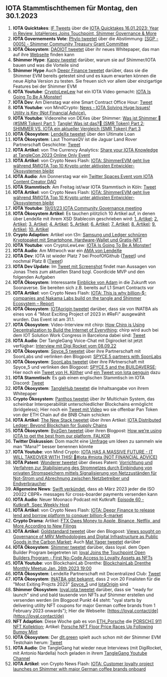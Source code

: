 ## IOTA Stammtischthemen für Montag, den 30.1.2023

1. **IOTA Quicktakes**: [IF Tweets](https://twitter.com/iota/status/1617462247105732610?s=20&t=G7h1xCmTQmnSpFAV35QQ-Q) über die [IOTA Quicktakes 16.01.2023: Year in Review, IotaHeroes Joins Touchpoint, Shimmer Governance & More](https://www.youtube.com/watch?v=Zpz2YRnMvos&list=PLMbc46iGTB_QyqqU-QwbFsrVd9-HN55i_)
2. **IOTA Governements Vote**: [Phylo tweetet](https://twitter.com/PhyloIota/status/1617532660397805568?s=20&t=G7h1xCmTQmnSpFAV35QQ-Q) über die Abstimmung: [[SGP - 0005] - Shimmer Community Treasury Grant Committee](https://govern.iota.org/t/sgp-0005-shimmer-community-treasury-grant-committee/1576)
3. **IOTA Ökosystem**: [DAOIOT tweetet]() über ihr neues Whitepaper, das man auf ihre [Webseite](https://daiot.org/) finden kann
4. **Shimmer Hype**: [Kappy tweetet](https://threadreaderapp.com/thread/1617818246832607235.html) darüber, warum sie auf Shimmer/IOTA bauen und was die Vorteile sind
5. **Shimmer Hype** Auch [Deepr Finance tweetet](https://threadreaderapp.com/thread/1617874890081841153.html) darüber, dass sie die Shimmer EVM bereits getestet sind und es kaum erwarten können die neue Alpha Version zu testen. Sie freuen sich vor allem über einzigartige Features bei der Shimmer EVM
6. **IOTA Youtube**: [CryptoLewLew](https://twitter.com/cryptolewlew) hat ein IOTA Video gemacht: [IOTA Is Going To Be A Monster!](https://www.youtube.com/watch?v=Kt6cYFcm0vU)
7. **IOTA Dev**: Am Dienstag war eine Smart Contract Office Hour: [Tweet](https://twitter.com/shimmernet/status/1617567856585064456?s=20&t=G7h1xCmTQmnSpFAV35QQ-Q)
8. **IOTA Youtube**: von MindCrypto: [News - IOTA Solving Huge Issues! Utility is Key  (Not Financial Advice).](https://www.youtube.com/watch?v=YXEQS5zC0eU)
9. **IOTA Youtube**: Videoreihe von DEXes über Shimmer: [Was ist Shimmer 🏼(#SMR Token) Part 1](https://www.youtube.com/watch?v=JOBWdNP1DN0); [Tangle! Was ist das?🏼 (SMR Token) Part 2](https://www.youtube.com/watch?v=T9MMBd8tWXQ); [SHIMMER VS. IOTA ein aktueller Vergleich (SMR Token) Part 3](https://www.youtube.com/watch?v=2sTm_3DNYJk)
10. **IOTA Ökosystem**: [LendeXe tweetet](https://twitter.com/LendeXeFinance/status/1617931338782486529?s=20&t=1ilz9hJDwHaLeECbWJIafw) über den Ultimate Loan
11. **IOTA Ökosystem**: Laut ThomasQV ist die Jaguar Land Rover Partnerschaft Geschichte: [Tweet](https://twitter.com/ThomasQvOG/status/1617929355329671169?s=20&t=1ilz9hJDwHaLeECbWJIafw)
12. **IOTA Artikel**: von The Currency Analytics: [Share your IOTA Knowledge at TangleCon 2023 Online Only Event](https://twitter.com/ThomasQvOG/status/1617929355329671169?s=20&t=1ilz9hJDwHaLeECbWJIafw)
13. **IOTA Artikel**: von Crypto News Flash: [IOTA: ShimmerEVM geht live während $MIOTA Top 10 Krypto unter aktivsten Entwickler-Ökosystemen bleibt](https://www.crypto-news-flash.com/de/iota-shimmerevm-startet-miota-bleibt-top-10-krypto-fuer-die-meisten-aktiven-entwickler-oekosysteme/?feed_id=12509&_unique_id=63cffe20682dd)
14. **IOTA Audio**: Am Donnerstag war ein [Twitter Spaces Event vom IOTA Content Creator DAO](https://twitter.com/IOTAcontentDAO/status/1617128778936844288?s=20&t=1ilz9hJDwHaLeECbWJIafw)
15. **IOTA Stammtisch**: Am Freitag ist/war IOTA Stammtisch in Köln: [Tweet](https://twitter.com/IotaPunks_71/status/1617938769637961729?s=20&t=1ilz9hJDwHaLeECbWJIafw)
16. **IOTA Artikel**: von Crypto News Flash: [IOTA: ShimmerEVM geht live während $MIOTA Top 10 Krypto unter aktivsten Entwickler-Ökosystemen bleibt](https://www.crypto-news-flash.com/de/iota-shimmerevm-startet-miota-bleibt-top-10-krypto-fuer-die-meisten-aktiven-entwickler-oekosysteme/)
17. **IOTA Youtube**: [19/01/23 IOTA Community Governance meeting](https://www.youtube.com/watch?v=UY0Gs58DUyQ)
18. **IOTA Ökosystem Artikel**:  Es tauchen plötzlich 10 Artikel auf, in denen über LendeXe mit ihrem XSD Stablecoin geschrieben wird: [1. Artikel](https://news.yahoo.com/lendexe-launches-xsd-stablecoin-174000281.html); [2. Artikel](https://finance.yahoo.com/lendexe-launches-xsd-stablecoin-174000281.html); [3. Artikel](https://money.yahoo.com/news/lendexe-launches-xsd-stablecoin-174000281.html); [4. Artikel](https://www.yahoo.com/entertainment/lendexe-launches-xsd-stablecoin-174000281.html); [5. Artikel](https://www.yahoo.com/now/lendexe-launches-xsd-stablecoin-174000281.html); [6. Artikel](https://www.yahoo.com/entertainment/celebrity/lendexe-launches-xsd-stablecoin-174000281.html); [7. Artikel](https://www.yahoo.com/lifestyle/lendexe-launches-xsd-stablecoin-174000281.html); [8. Artikel](https://ca.finance.yahoo.com/lendexe-launches-xsd-stablecoin-174000281.html); [9. Artikel](https://ca.news.yahoo.com/lendexe-launches-xsd-stablecoin-174000281.html); [10. Artikel](https://www.marketwatch.com/press-release/lendexe-launches-xsd-stablecoin-2023-01-24?mod=search_headline)
19. **Crypto Adaption**: Artikel von t3n: [Samsung und Ledger schnüren Kryptopaket mit Smartphone, Hardware-Wallet und Gratis-NFT](https://t3n.de/news/krypto-paket-samsung-bundle-ledger-hardware-wallet-nano-x-gratis-kostenlos-nft-1528332/)
20. **IOTA Youtube**: von CryptoLewLew: [IOTA Is Going To Be A Monster!](https://www.youtube.com/watch?v=Kt6cYFcm0vU) 
21. **IOTA Audio**: Am Mittwoch war ein [AMA von LendeXe](https://twitter.com/dens_club/status/1617539110738231296?s=20&t=wQWvPuZfRK_3p-c-WAs-zg)
22. **IOTA Dev**: IOTA ist wieder Platz 7 bei ProofOfGithub ([Tweet](https://twitter.com/ProofofGitHub/status/1618156735356698624?s=20&t=lwuLzlH-148wxQw8YImy7g)) und nochmal Platz 8 ([Tweet](https://twitter.com/ProofofGitHub/status/1618881515470872578?s=20&t=UILeGxvMwRBabLude71zsQ))
23. **IOTA Dev Update**: Im [Tweet mit Screenshot](https://twitter.com/Vrom14286662/status/1618175255381676032?s=20&t=lwuLzlH-148wxQw8YImy7g) findet man Aussagen von Jonas Theis zum aktuellen Stand bzgl. Coordicide MVP und den folgenden Aufgaben
24. **IOTA Ökosystem**: Interessante [Einblicke von Adam](https://twitter.com/adam_unchained/status/1618127338117664768?s=20&t=lwuLzlH-148wxQw8YImy7g) in die Zukunft von Soonaverse. Sie bereiten sich z.B. bereits auf L1 Smart Contracts vor
25. **IOTA Artikel**: von Crypto News Flash: [IOTA: This is why billion-$-companies and Nakama Labs build on the tangle and Shimmer Ecosystem – Report](https://www.crypto-news-flash.com/iota-this-is-why-billion-companies-and-nakama-labs-build-on-the-tangle-and-shimmer-ecosystem-report/)
26. **IOTA Ökosystem**: [IOTAorigin tweetet](https://twitter.com/origin_iota/status/1618203504128163841?s=20&t=lwuLzlH-148wxQw8YImy7g) darüber, dass sie von INATBA als eines von 4 "Most Exciting Project of 2023 in #ReFi" ausgewählt wurden. Das Event ist am 31.1.
27. **IOTA Ökosystem**: Video-Interview mit chirp: [How Chirp is Using Decentralization to Build the Internet of Everything](https://midasletter.com/2023/01/how-chirp-is-using-decentralization-to-build-the-internet-of-everything/); chirp wird auch bei dem IOT Solution Work Congress in Barcelona dabei sind: [Tweet](https://twitter.com/ChirpIoT/status/1618567550589177856?s=20&t=zRxjLUFgwoG9MF9PNOpaaw)
28. **IOTA Audio**: Der TangleGang Voice-Chat mit Digirocket ist jetzt verfügbar: [Interview mit Digi Rocket vom 08.09.22](https://www.youtube.com/watch?v=iYe8-j21X_E)
29. **IOTA Ökosystem**: [Spyce_5 tweetet](https://twitter.com/SPYCE_5/status/1618496990727258113?s=20&t=ACC5zyX81HFMhKXNWgVyEw) über ihre Partnerschaft mit SoonLabs und verlinken den Blogpost: [SPYCE.5 partners with SoonLabs](https://medium.com/spyce5/spyce-5-partners-with-soonlabs-f201c7291274) 
30. **IOTA Ökosystem**: [SoonLabs tweetet](https://twitter.com/soon_labs/status/1618496536811548672?s=20&t=ACC5zyX81HFMhKXNWgVyEw) über ihre PArtnerschaft mit Spyce_5 und verlinken den Blogpost: [SPYCE.5 and the BUILDAVERSE](https://soonlabs.medium.com/spyce-5-and-the-buildaverse-ae73cc1dfd); Hier noch ein [Tweet von H. Köther](https://twitter.com/HolgerKoether/status/1618498658076614658?s=20&t=dQhbSV8nmnxpe4BA471AkQ) und [ein Tweet von Iota penguin](https://twitter.com/iota_penguin/status/1618549678777462784?s=20&t=zRxjLUFgwoG9MF9PNOpaaw) dazu
31. **IOTA Stammtisch**: Es gab einen englischen Stammtisch im IOTA Discord: [Tweet](https://twitter.com/Deep_Sea_Iotan/status/1618370181453189124?s=20&t=ACC5zyX81HFMhKXNWgVyEw)
32. **IOTA Ökosystem**: [TangleHub tweetet](https://twitter.com/Tanglehub_eu/status/1618310457877737472?s=20&t=ACC5zyX81HFMhKXNWgVyEw) die Inhaltsangabe von ihrem Whitepaper
33. **Crypto Ökosystem**: [Panthos tweetet](https://twitter.com/PantosIO/status/1618256112251469826?s=20&t=ACC5zyX81HFMhKXNWgVyEw) über ihr Multichain System, das scheinbar Interoperabilität unterschiedlicher Blockchains ermöglicht (bridgeless); Hier noch ein [Tweet mit Video](https://twitter.com/PantosIO/status/1618625399369641984?s=20&t=ACC5zyX81HFMhKXNWgVyEw) wo sie offenbar Pan Token von der ETH Chain auf die BNB Chain schicken
34. **IOTA Artikel**: [The New Stack tweetet](https://twitter.com/thenewstack/status/1618338419058286594?s=20&t=ACC5zyX81HFMhKXNWgVyEw) über ihren Artikel: [IOTA Distributed Ledger: Beyond Blockchain for Supply Chains](https://thenewstack.io/iota-distributed-ledger-beyond-blockchain-for-supply-chains/?utm_content=buffered396&utm_medium=social&utm_source=twitter.com&utm_campaign=buffer)
35. **IOTA Ökosystem**: [ByzGen tweetet](https://twitter.com/gen_byz/status/1618202028559470594?s=20&t=ACC5zyX81HFMhKXNWgVyEw) über ihren Blogpost: [How we’re using IOTA to get the best from our platform, FALKOR](https://www.byzgen.com/insights/how-were-using-iota-to-get-the-best-from-our-platform-falkor?utm_source=Twitter&utm_medium=b7627a05-d2f8-4143-9242-635f80c40c5b&utm_content=)
36. **Twitter Diskussion**: Dom macht eine [Umfrage](https://twitter.com/DomSchiener/status/1618298458036928512?s=20&t=ACC5zyX81HFMhKXNWgVyEw) um Ideen zu sammeln wie man "Mana?" besser benennen könnte
37. **IOTA Youtube**: von Mind Crypto: [IOTA HAS A MASSIVE FUTURE - IT WILL TAKEOVER WITH THIS! 🚀#iota #miota (NOT FINANCIAL ADVICE)](https://www.youtube.com/watch?v=czhGdFJdan8)
38. **IOTA Patent**: [Wonderer tweetet](https://twitter.com/Wondere12985276/status/1618357266125844480?s=20&t=zRxjLUFgwoG9MF9PNOpaaw) über dieses Patent: [Vorrichtung und Verfahren zur Stabilisierung des Stromnetzes durch Einbindung von privaten Stromspeichern mittels Signalisierung von Netzzuständen für Not-Strom und Abrechnung zwischen Netzbetreiber und Endverbraucher](https://worldwide.espacenet.com/patent/search/family/084534115/publication/DE102021001945A1?q=pn%3DDE102021001945A1)
39. **Allgemeine News**: [Swift verkündet](https://www.swift.com/iso20022readiness?utm_campaign=&utm_content=Oktopost-twitter&utm_medium=organic_social&utm_source=twitter), dass ab März 2023 jeder die ISO 20022 CBPR+ messages für cross-boarder payments versenden kann
40. **IOTA Audio**: Neuer Moonaco Podcast mit Kutkraft: [Episode 60 - Kutkraft, Spec Weekly Host](https://open.spotify.com/episode/0FS1Dv5Ebso87D3pXHqoDB)
41. **IOTA Artikel**: von Crypto News Flash: [IOTA: Deepr Finance to release lend and borrow platform to conquer billion-$-market](https://www.crypto-news-flash.com/iota-deepr-finance-to-release-lend-and-borrow-platform-to-conquer-billion-market/)
42. **Crypto Drama**: Artikel: [FTX Owes Money to Apple, Binance, Netflix, and More According to New Filings](https://watcher.guru/news/ftx-owes-money-to-apple-binance-netflix-and-more-according-to-new-filings)
43. **IOTA Artikel**: [Goldstandard tweetet](https://twitter.com/goldstandard/status/1618599561223888896?s=20&t=ACC5zyX81HFMhKXNWgVyEw) über den Blogpost: [Views sought on Governance of MRV Methodologies and Digital Infrastructure as Public Goods in the Carbon Market](https://www.goldstandard.org/blog-item/views-sought-governance-mrv-methodologies-and-digital-infrastructure-public-goods-carbon); Auch [Mat Yager tweetet](https://twitter.com/Mat_Yarger/status/1618614956043431937?s=20&t=ACC5zyX81HFMhKXNWgVyEw) darüber
44. **IOTA Ökosystem**: [Shimmer tweetet](https://twitter.com/shimmernet/status/1618624813819363330?s=20&t=ACC5zyX81HFMhKXNWgVyEw) darüber, dass loyal. dem Open Builder Program beigetreten ist: [loyal Joins the Touchpoint Open Builders Program - First No-Code Access to Loyalty Assets as NFTs](https://blog.shimmer.network/loyal-joins-touchpoint/)
45. **IOTA Youtube**: von BlockchainLab Drenthe: [BlockchainLab Drenthe Monthly Meetup Jan. 26th 2023 19:00](https://www.youtube.com/watch?v=Hn1OyeH-B2Q)
46. **IOTA Ökosystem**: LendeXe Partnerschaft mit Decentralized Club: [Tweet](https://twitter.com/dens_club/status/1618662541009498113?s=20&t=UILeGxvMwRBabLude71zsQ)
47. **IOTA Ökosystem**: [INATBA gibt bekannt](https://twitter.com/INATBA_org/status/1618681680851775488?s=20&t=UILeGxvMwRBabLude71zsQ), dass 2 von 20 Finalisten für die "Most Exiting Projcts 2023" [Spyce_5](https://twitter.com/SPYCE_5) und [IotaOrigin](https://twitter.com/origin_iota) sind
48. **Shimmer Ökosystem**: [loyal.iota tweetet](https://twitter.com/loyal_web3/status/1618629786578059265?s=20&t=UILeGxvMwRBabLude71zsQ) darüber, dass sie "ready for launch" sind und bald tausende von NFTs auf Shimmer erstellen und versenden werden (im Blogpost Punkt 44 steht: "oyal starts by delivering utility NFT coupons for major German coffee brands from 1 February 2023 onwards"); Hier die Webseite: [https://loyal.contact/de](https://loyal.contact/de)
49. **NFT Adaption**: Diese Woche gab es von [ETH_Porsche](https://twitter.com/eth_porsche) die [PORSCHΞ 911 NFT Kollektion](https://opensea.io/collection/porsche-911); Artikel: [Porsche NFT Floor Price Races Up Following Bumpy Mint](https://www.coindesk.com/web3/2023/01/25/porsche-nft-floor-price-races-up-following-bumpy-mint/)
50. **IOTA Ökosystem**: Der [dlt.green](https://twitter.com/dlt_green) spielt auch schon mit der Shimmer EVM Testchain herum: [Tweet](https://twitter.com/dlt_green/status/1618691611483054080?s=20&t=UILeGxvMwRBabLude71zsQ)
51. **IOTA Audio**: Die TangleGang hat wieder neue Interviews (mit DigiRocket, mit Antonio Nardella) hoch geladen in ihrem [TangleGang Youtube Channel](https://www.youtube.com/@tangle_gang/videos)
52. **IOTA Artikel**: von Crypto News Flash: [IOTA: Customer loyalty project launches on Shimmer with major German coffee brands onboard](https://www.crypto-news-flash.com/iota-customer-loyalty-project-launches-on-shimmer-with-major-german-coffee-brands-onboard/)
